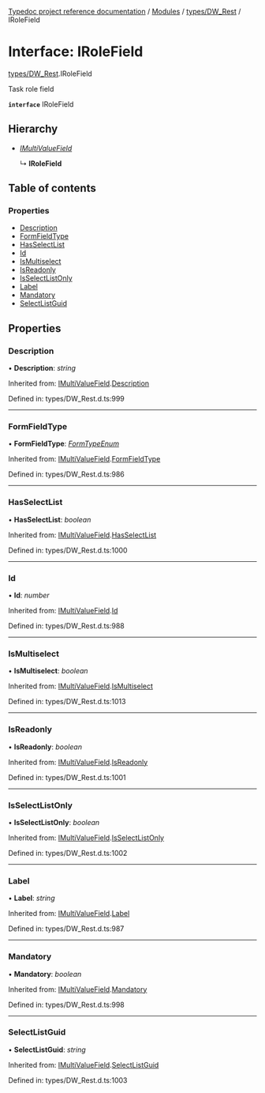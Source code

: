 [Typedoc project reference documentation](../README.md) / [Modules](../modules.md) / [types/DW_Rest](../modules/types_dw_rest.md) / IRoleField

# Interface: IRoleField

[types/DW_Rest](../modules/types_dw_rest.md).IRoleField

Task role field

**`interface`** IRoleField

## Hierarchy

* [*IMultiValueField*](types_dw_rest.imultivaluefield.md)

  ↳ **IRoleField**

## Table of contents

### Properties

- [Description](types_dw_rest.irolefield.md#description)
- [FormFieldType](types_dw_rest.irolefield.md#formfieldtype)
- [HasSelectList](types_dw_rest.irolefield.md#hasselectlist)
- [Id](types_dw_rest.irolefield.md#id)
- [IsMultiselect](types_dw_rest.irolefield.md#ismultiselect)
- [IsReadonly](types_dw_rest.irolefield.md#isreadonly)
- [IsSelectListOnly](types_dw_rest.irolefield.md#isselectlistonly)
- [Label](types_dw_rest.irolefield.md#label)
- [Mandatory](types_dw_rest.irolefield.md#mandatory)
- [SelectListGuid](types_dw_rest.irolefield.md#selectlistguid)

## Properties

### Description

• **Description**: *string*

Inherited from: [IMultiValueField](types_dw_rest.imultivaluefield.md).[Description](types_dw_rest.imultivaluefield.md#description)

Defined in: types/DW_Rest.d.ts:999

___

### FormFieldType

• **FormFieldType**: [*FormTypeEnum*](../enums/types_dw_rest.formtypeenum.md)

Inherited from: [IMultiValueField](types_dw_rest.imultivaluefield.md).[FormFieldType](types_dw_rest.imultivaluefield.md#formfieldtype)

Defined in: types/DW_Rest.d.ts:986

___

### HasSelectList

• **HasSelectList**: *boolean*

Inherited from: [IMultiValueField](types_dw_rest.imultivaluefield.md).[HasSelectList](types_dw_rest.imultivaluefield.md#hasselectlist)

Defined in: types/DW_Rest.d.ts:1000

___

### Id

• **Id**: *number*

Inherited from: [IMultiValueField](types_dw_rest.imultivaluefield.md).[Id](types_dw_rest.imultivaluefield.md#id)

Defined in: types/DW_Rest.d.ts:988

___

### IsMultiselect

• **IsMultiselect**: *boolean*

Inherited from: [IMultiValueField](types_dw_rest.imultivaluefield.md).[IsMultiselect](types_dw_rest.imultivaluefield.md#ismultiselect)

Defined in: types/DW_Rest.d.ts:1013

___

### IsReadonly

• **IsReadonly**: *boolean*

Inherited from: [IMultiValueField](types_dw_rest.imultivaluefield.md).[IsReadonly](types_dw_rest.imultivaluefield.md#isreadonly)

Defined in: types/DW_Rest.d.ts:1001

___

### IsSelectListOnly

• **IsSelectListOnly**: *boolean*

Inherited from: [IMultiValueField](types_dw_rest.imultivaluefield.md).[IsSelectListOnly](types_dw_rest.imultivaluefield.md#isselectlistonly)

Defined in: types/DW_Rest.d.ts:1002

___

### Label

• **Label**: *string*

Inherited from: [IMultiValueField](types_dw_rest.imultivaluefield.md).[Label](types_dw_rest.imultivaluefield.md#label)

Defined in: types/DW_Rest.d.ts:987

___

### Mandatory

• **Mandatory**: *boolean*

Inherited from: [IMultiValueField](types_dw_rest.imultivaluefield.md).[Mandatory](types_dw_rest.imultivaluefield.md#mandatory)

Defined in: types/DW_Rest.d.ts:998

___

### SelectListGuid

• **SelectListGuid**: *string*

Inherited from: [IMultiValueField](types_dw_rest.imultivaluefield.md).[SelectListGuid](types_dw_rest.imultivaluefield.md#selectlistguid)

Defined in: types/DW_Rest.d.ts:1003

